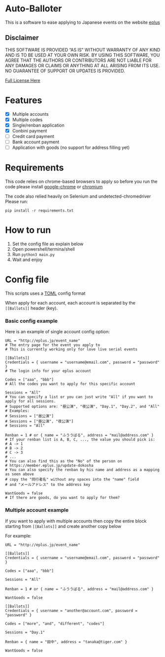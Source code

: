 # Auto-Balloter
This is a software to ease applying to Japanese events on the website [eplus](https://eplus.jp)

## Disclaimer

THIS SOFTWARE IS PROVIDED “AS IS” WITHOUT WARRANTY OF ANY KIND AND
IS TO BE USED AT YOUR OWN RISK. BY USING THIS SOFTWARE, YOU AGREE THAT
THE AUTHORS OR CONTRIBUTORS ARE NOT LIABLE FOR ANY DAMAGES OR CLAIMS OR ANYTHING AT ALL
ARISING FROM ITS USE. NO GUARANTEE OF SUPPORT OR UPDATES IS PROVIDED.

[Full License Here](./LICENSE)


# Features
- [x] Multiple accounts
- [x] Multiple codes
- [x] Single/renban application
- [x] Conbini payment
- [ ] Credit card payment
- [ ] Bank account payment
- [ ] Application with goods (no support for address filling yet)

# Requirements
This code relies on chrome-based browsers to apply
so before you run the code please install [google-chrome](https://www.google.com/chrome/) or [chromium](https://chromium.woolyss.com/download/)

The code also relied heavily on Selenium and undetected-chromedriver
Please run:
```
pip install -r requirements.txt
```


# How to run
1. Set the config file as explain below
2. Open powershell/termina/shell
3. Run ``python3 main.py``
4. Wait and enjoy

# Config file
This scripts uses a [TOML](https://toml.io/en/) config format

When apply for each account, each account is separated by the ``[[Ballots]]`` header (key).

### Basic config  example
Here is an example of single account config option:
```
URL = "http://eplus.jp/event_name"
# The entry page for the event you apply to
# This is currently working only for love live serial events

[[Ballots]]
Credentials = { username = "username@email.com", password = "password" }
# The login info for your eplus account

Codes = ["aaa", "bbb"]
# All the codes you want to apply for this specific account

Sessions = "All"
# You can specify a list or you can just write "All" if you want to apply for all sessions.
# Supported options are: "昼公演", "夜公演", "Day.1", "Day.2", and "All"
# Examples:
# Sessions = ["昼公演"]
# Sessions = ["昼公演", "夜公演"]
# Sessions = "All"

Renban = 1 # or { name = "ふううばる", address = "mail@address.com" }
# If your renban list is A, B, C, ..., the value you should pick is:
# A -> 1
# B -> 2
# C -> 3
# ...
# You can also find this as the "No" of the person on
# https://member.eplus.jp/update-dokosha
# You can also specify the renban by his name and address as a mapping as seen above
# copy the "同行者名" without any spaces into the "name" field
# and "メールアドレス" to the address key

WantGoods = false
# If there are goods, do you want to apply for them?
```

### Multiple account example
If you want to apply with multiple accounts then copy the entire block starting from ``[[Ballots]]``
and create another copy below

For example:
```
URL = "http://eplus.jp/event_name"

[[Ballots]]
Credentials = { username = "username@email.com", password = "password" }

Codes = ["aaa", "bbb"]

Sessions = "All"

Renban = 1 # or { name = "ふううばる", address = "mail@address.com" }

WantGoods = false

[[Ballots]]
Credentials = { username = "another@account.com", password = "password" }

Codes = ["more", "and", "different", "codes"]

Sessions = "Day.1"

Renban = { name = "田中", address = "tanaka@tiger.com" }

WantGoods = false
```


